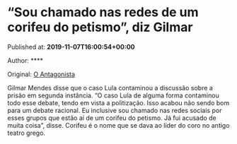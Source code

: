 
# “Sou chamado nas redes de um corifeu do petismo”, diz Gilmar

Published at: **2019-11-07T16:00:54+00:00**

Author: ****

Original: [O Antagonista](https://www.oantagonista.com/brasil/sou-chamado-nas-redes-de-um-corifeu-do-petismo-diz-gilmar/)

Gilmar Mendes disse que o caso Lula contaminou a discussão sobre a prisão em segunda instância.
“O caso Lula de alguma forma contaminou todo esse debate, tendo em vista a politização. Isso acabou não sendo bom para um debate racional. Eu inclusive sou chamado nas redes sociais por esses grupos que estão aí de um corifeu do petismo. Já fui acusado de muita coisa”, disse.
Corifeu é o nome que se dava ao líder do coro no antigo teatro grego.

